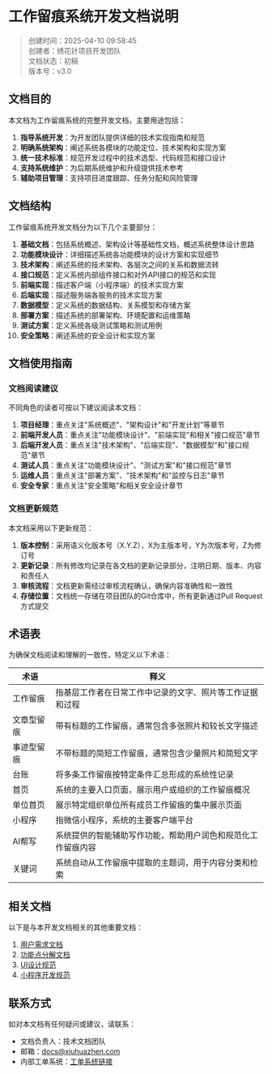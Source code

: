 # 工作留痕系统开发文档说明

> 创建时间：2025-04-10 09:58:45  
> 创建者：绣花针项目开发团队  
> 文档状态：初稿  
> 版本号：v3.0

## 文档目的

本文档为工作留痕系统的完整开发文档，主要用途包括：

1. **指导系统开发**：为开发团队提供详细的技术实现指南和规范
2. **明确系统架构**：阐述系统各模块的功能定位、技术架构和实现方案
3. **统一技术标准**：规范开发过程中的技术选型、代码规范和接口设计
4. **支持系统维护**：为后期系统维护和升级提供技术参考
5. **辅助项目管理**：支持项目进度跟踪、任务分配和风险管理

## 文档结构

工作留痕系统开发文档分为以下几个主要部分：

1. **基础文档**：包括系统概述、架构设计等基础性文档，概述系统整体设计思路
2. **功能模块设计**：详细描述系统各功能模块的设计方案和实现细节
3. **技术架构**：阐述系统的技术架构、各层次之间的关系和数据流转
4. **接口规范**：定义系统内部组件接口和对外API接口的规范和实现
5. **前端实现**：描述客户端（小程序端）的技术实现方案
6. **后端实现**：描述服务端各服务的技术实现方案
7. **数据模型**：定义系统的数据结构、关系模型和存储方案
8. **部署方案**：描述系统的部署架构、环境配置和运维策略
9. **测试方案**：定义系统各级测试策略和测试用例
10. **安全策略**：阐述系统的安全设计和实现方案

## 文档使用指南

### 文档阅读建议

不同角色的读者可按以下建议阅读本文档：

1. **项目经理**：重点关注"系统概述"、"架构设计"和"开发计划"等章节
2. **前端开发人员**：重点关注"功能模块设计"、"前端实现"和相关"接口规范"章节
3. **后端开发人员**：重点关注"技术架构"、"后端实现"、"数据模型"和"接口规范"章节
4. **测试人员**：重点关注"功能模块设计"、"测试方案"和"接口规范"章节
5. **运维人员**：重点关注"部署方案"、"技术架构"和"监控与日志"章节
6. **安全专家**：重点关注"安全策略"和相关安全设计章节

### 文档更新规范

本文档采用以下更新规范：

1. **版本控制**：采用语义化版本号（X.Y.Z），X为主版本号，Y为次版本号，Z为修订号
2. **更新记录**：所有修改均记录在各文档的更新记录部分，注明日期、版本、内容和责任人
3. **审核流程**：文档更新需经过审核流程确认，确保内容准确性和一致性
4. **存储位置**：文档统一存储在项目团队的Git仓库中，所有更新通过Pull Request方式提交

## 术语表

为确保文档阅读和理解的一致性，特定义以下术语：

| 术语 | 释义 |
|------|------|
| 工作留痕 | 指基层工作者在日常工作中记录的文字、照片等工作证据和过程 |
| 文章型留痕 | 带有标题的工作留痕，通常包含多张照片和较长文字描述 |
| 事迹型留痕 | 不带标题的简短工作留痕，通常包含少量照片和简短文字 |
| 台账 | 将多条工作留痕按特定条件汇总形成的系统性记录 |
| 首页 | 系统的主要入口页面，展示用户或组织的工作留痕概况 |
| 单位首页 | 展示特定组织单位所有成员工作留痕的集中展示页面 |
| 小程序 | 指微信小程序，系统的主要客户端平台 |
| AI帮写 | 系统提供的智能辅助写作功能，帮助用户润色和规范化工作留痕内容 |
| 关键词 | 系统自动从工作留痕中提取的主题词，用于内容分类和检索 |

## 相关文档

以下是与本开发文档相关的其他重要文档：

1. [用户需求文档](../禁删(用户文档)/➥%20用户需求/①%20文档-我写的%20-%20留痕系统.md)
2. [功能点分解文档](../禁删(用户文档)/➥%20需求专章切分/③%20专章%20-%20留痕/③%20专章-留痕-功能点分解-优化版.md)
3. [UI设计规范](../设计文档/UI设计规范.md)
4. [小程序开发规范](../开发规范/小程序开发规范.md)

## 联系方式

如对本文档有任何疑问或建议，请联系：

- 文档负责人：技术文档团队
- 邮箱：docs@xiuhuazhen.com
- 内部工单系统：[工单系统链接](https://tickets.xiuhuazhen.internal) 
